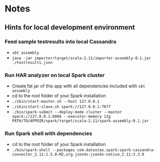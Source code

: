 # Notes

## Hints for local development environment

### Feed sample testresults into local Cassandra

- `sbt assembly`
- `java -jar importer/target/scala-2.11/importer-assembly-0.1.jar ./testresults.json`


### Run HAR analyzer on local Spark cluster

- Create fat jar of this app with all dependencies included with `sbt assembly`
- cd to the root folder of your Spark installation
- `./sbin/start-master.sh --host 127.0.0.1`
- `./sbin/start-slave.sh spark://127.0.0.1:7077`
- `./bin/spark-submit --deploy-mode cluster --master spark://127.0.0.1:6066 --executor-memory 12g PATH/TO/APPDIR/spark/target/scala-2.11/spark-assembly-0.1.jar`


### Run Spark shell with dependencies

- cd to the root folder of your Spark installation
- `./bin/spark-shell --packages com.datastax.spark:spark-cassandra-connector_2.11:1.5.0-M2,org.json4s:json4s-native_2.11:3.3.0`
